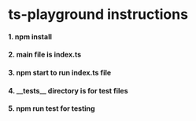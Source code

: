 # ts-playground instructions

#### 1. npm install

#### 2. main file is index.ts

#### 3. npm start to run index.ts file

#### 4. \_\_tests\_\_ directory is for test files

#### 5. npm run test for testing
